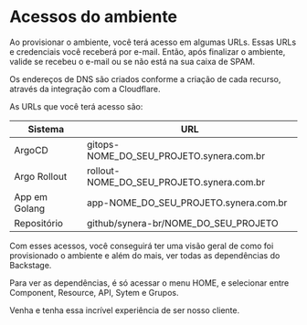 # Acessos do ambiente

Ao provisionar o ambiente, você terá acesso em algumas URLs. Essas URLs e credenciais você receberá por e-mail.  Então, após finalizar o ambiente, valide se recebeu o e-mail ou se não está na sua caixa de SPAM.

Os endereços de DNS são criados conforme a criação de cada recurso, através da integração com a Cloudflare.

As URLs que você terá acesso são:

| Sistema | URL |
|---|---|
| ArgoCD  | gitops-NOME_DO_SEU_PROJETO.synera.com.br |
| Argo Rollout | rollout-NOME_DO_SEU_PROJETO.synera.com.br |
| App em Golang  | app-NOME_DO_SEU_PROJETO.synera.com.br |
| Repositório  | github/synera-br/NOME_DO_SEU_PROJETO |

Com esses acessos, você conseguirá ter uma visão geral de como foi provisionado o ambiente e além do mais, ver todas as dependências do Backstage.

Para ver as dependências, é só acessar o menu HOME, e selecionar entre Component, Resource, API, Sytem e Grupos.

Venha e tenha essa incrível experiência de ser nosso cliente.